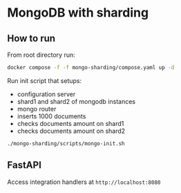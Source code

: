 # MongoDB with sharding

## How to run

From root directory run:

```bash
docker compose -f -f mongo-sharding/compose.yaml up -d
```

Run init script that setups:

- configuration server
- shard1 and shard2 of mongodb instances
- mongo router
- inserts 1000 documents
- checks documents amount on shard1
- checks documents amount on shard2

```bash
./mongo-sharding/scripts/mongo-init.sh
```

## FastAPI

Access integration handlers at `http://localhost:8080`

